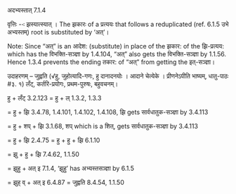 

 अदभ्यस्तात्‌ 7.1.4 

वृत्तिः --ः झस्‍यात्‍स्‍यात् । The झकारः of a प्रत्ययः that follows a reduplicated (ref. 6.1.5 उभे अभ्यस्तम्) root is substituted by ‘अत्’। 

Note: Since “अत्” is an आदेश: (substitute) in place of the झकार: of the झि-प्रत्यय: which has the विभक्ति-सञ्ज्ञा by 1.4.104, “अत्” also gets the विभक्ति-सञ्ज्ञा by 1.1.56. Hence 1.3.4 prevents the ending तकार: of “अत्” from getting the इत्-सञ्ज्ञा। 


उदाहरणम् – जुह्वति (√हु, जुहोत्यादि-गणः, हु दानादनयोः । आदाने चेत्येके । प्रीणनेऽपीति भाष्यम्, धातु-पाठः #३. १) लँट्, कर्तरि-प्रयोगः, प्रथम-पुरुषः, बहुवचनम्। 


हु + लँट् 3.2.123 = हु + ल् 1.3.2, 1.3.3 

= हु + झि 3.4.78, 1.4.101, 1.4.102, 1.4.108, झि gets सार्वधातुक-सञ्ज्ञा by 3.4.113 

= हु + शप् + झि 3.1.68, शप् which is a शित्, gets सार्वधातुक-सञ्ज्ञा by 3.4.113 

= हु + झि 2.4.75 = हु + हु + झि 6.1.10 

= झु + हु + झि 7.4.62, 1.1.50 

= झुहु + अत् इ 7.1.4, ‘झुहु’ has अभ्यस्तसञ्ज्ञा by 6.1.5 

= झुह् व् + अत् इ 6.4.87 = जुह्वति 8.4.54, 1.1.50 


